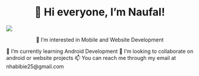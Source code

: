<h1 align="center">👋 Hi everyone, I’m Naufal! </h1>

<img src="https://media.giphy.com/media/jsoMtBuP1Ahpu/giphy.gif">

<p style="text-align:center"> 👀 I’m interested in Mobile and Website Development </p>
🌱 I’m currently learning Android Development
💞️ I’m looking to collaborate on android or website projects
📫 You can reach me through my email at nhabibie25@gmail.com

<!---
naufalrif/naufalrif is a ✨ special ✨ repository because its `README.md` (this file) appears on your GitHub profile.
You can click the Preview link to take a look at your changes.
--->
